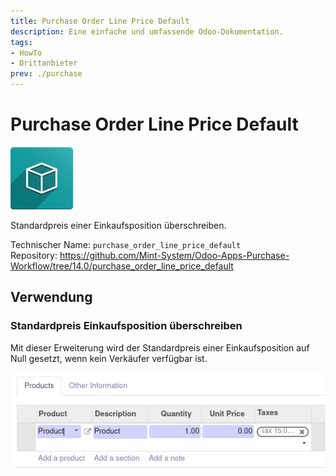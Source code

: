 ```yaml
---
title: Purchase Order Line Price Default
description: Eine einfache und umfassende Odoo-Dokumentation.
tags:
- HowTo
- Drittanbieter
prev: ./purchase
---
```

# Purchase Order Line Price Default
![icon_oms_box](attachments/icon_oms_box.png)

Standardpreis einer Einkaufsposition überschreiben.

Technischer Name: `purchase_order_line_price_default`\
Repository: <https://github.com/Mint-System/Odoo-Apps-Purchase-Workflow/tree/14.0/purchase_order_line_price_default>

## Verwendung

### Standardpreis Einkaufsposition überschreiben

Mit dieser Erweiterung wird der Standardpreis einer Einkaufsposition auf Null gesetzt, wenn kein Verkäufer verfügbar ist.

![](attachments/Purchase%20Order%20Line%20Price%20Default.png)
